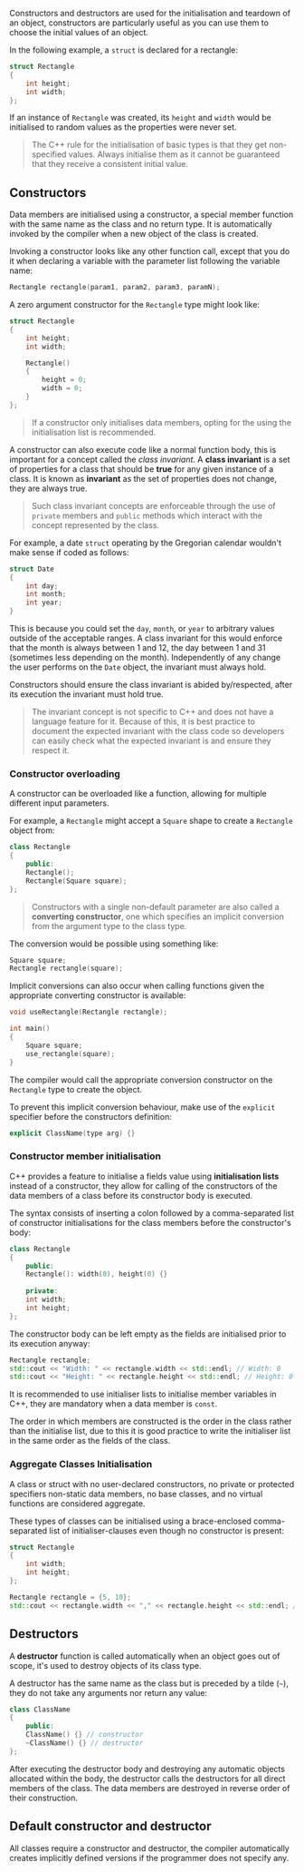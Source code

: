 Constructors and destructors are used for the initialisation and teardown of an object, constructors are particularly useful as you can use them to choose the initial values of an object.

In the following example, a `struct` is declared for a rectangle:

```cpp
struct Rectangle 
{
	int height;
	int width;
};
```

If an instance of `Rectangle` was created, its `height` and `width` would be initialised to random values as the properties were never set.

> The C++ rule for the initialisation of basic types is that they get non-specified values. Always initialise them as it cannot be guaranteed that they receive a consistent initial value.

## Constructors

Data members are initialised using a constructor, a special member function with the same name as the class and no return type. It is automatically invoked by the compiler when a new object of the class is created.

Invoking a constructor looks like any other function call, except that you do it when declaring a variable with the parameter list following the variable name:

```cpp
Rectangle rectangle(param1, param2, param3, paramN);
```

A zero argument constructor for the `Rectangle` type might look like:

```cpp
struct Rectangle
{
	int height;
	int width;

	Rectangle()
	{
		height = 0;
		width = 0;
	}
};
```

> If a constructor only initialises data members, opting for the using the initialisation list is recommended.

A constructor can also execute code like a normal function body, this is important for a concept called the *class invariant*. A **class invariant** is a set of properties for a class that should be **true** for any given instance of a class. It is known as **invariant** as the set of properties does not change, they are always true.

> Such class invariant concepts are enforceable through the use of `private` members and `public` methods which interact with the concept represented by the class.

For example, a date `struct` operating by the Gregorian calendar wouldn't make sense if coded as follows:

```cpp
struct Date
{
	int day;
	int month;
	int year;
}
```

This is because you could set the `day`, `month`, or `year` to arbitrary values outside of the acceptable ranges. A class invariant for this would enforce that the month is always between 1 and 12, the day between 1 and 31 (sometimes less depending on the month). Independently of any change the user performs on the `Date` object, the invariant must always hold.

Constructors should ensure the class invariant is abided by/respected, after its execution the invariant must hold true.

> The invariant concept is not specific to C++ and does not have a language feature for it. Because of this, it is best practice to document the expected invariant with the class code so developers can easily check what the expected invariant is and ensure they respect it.

### Constructor overloading

A constructor can be overloaded like a function, allowing for multiple different input parameters.

For example, a `Rectangle` might accept a `Square` shape to create a `Rectangle` object from:

```cpp
class Rectangle
{
	public:
	Rectangle();
	Rectangle(Square square);
};
```

> Constructors with a single non-default parameter are also called a **converting constructor**, one which specifies an implicit conversion from the argument type to the class type.

The conversion would be possible using something like:

```cpp
Square square;
Rectangle rectangle(square);
```

Implicit conversions can also occur when calling functions given the appropriate converting constructor is available:

```cpp
void useRectangle(Rectangle rectangle);

int main()
{
	Square square;
	use_rectangle(square);
}
```

The compiler would call the appropriate conversion constructor on the `Rectangle` type to create the object.

To prevent this implicit conversion behaviour, make use of the `explicit` specifier before the constructors definition:

```cpp
explicit ClassName(type arg) {}
```

### Constructor member initialisation
C++ provides a feature to initialise a fields value using **initialisation lists** instead of a constructor, they allow for calling of the constructors of the data members of a class before its constructor body is executed.

The syntax consists of inserting a colon followed by a comma-separated list of constructor initialisations for the class members before the constructor's body:

```cpp
class Rectangle
{
	public:
	Rectangle(): width(0), height(0) {}
	
	private:
	int width;
	int height;
};
```

The constructor body can be left empty as the fields are initialised prior to its execution anyway:

```cpp
Rectangle rectangle;
std::cout << "Width: " << rectangle.width << std::endl; // Width: 0
std::cout << "Height: " << rectangle.height << std::endl; // Height: 0
```

It is recommended to use initialiser lists to initialise member variables in C++, they are mandatory when a data member is `const`.

The order in which members are constructed is the order in the class rather than the initialise list, due to this it is good practice to write the initialiser list in the same order as the fields of the class.

### Aggregate Classes Initialisation
A class or struct with no user-declared constructors, no private or protected specifiers non-static data members, no base classes, and no virtual functions are considered aggregate.

These types of classes can be initialised using a brace-enclosed comma-separated list of initialiser-clauses even though no constructor is present:

```cpp
struct Rectangle
{
	int width;
	int height;
};

Rectangle rectangle = {5, 10};
std::cout << rectangle.width << "," << rectangle.height << std::endl; // 5,10
```

## Destructors
A **destructor** function is called automatically when an object goes out of scope, it's used to destroy objects of its class type.

A destructor has the same name as the class but is preceded by a tilde (`~`), they do not take any arguments nor return any value:

```cpp
class ClassName
{
	public:
	ClassName() {} // constructor
	~ClassName() {} // destructor
};
```

After executing the destructor body and destroying any automatic objects allocated within the body, the destructor calls the destructors for all direct members of the class. The data members are destroyed in reverse order of their construction.

## Default constructor and destructor
All classes require a constructor and destructor, the compiler automatically creates implicitly defined versions if the programmer does not specify any.